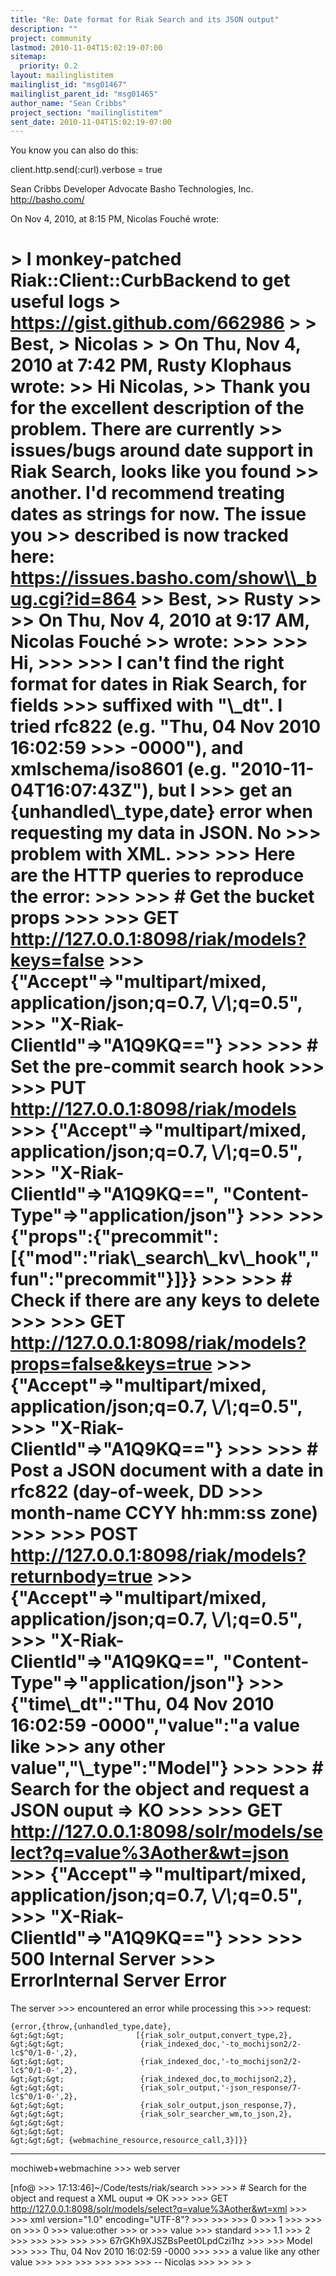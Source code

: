 ```yaml
---
title: "Re: Date format for Riak Search and its JSON output"
description: ""
project: community
lastmod: 2010-11-04T15:02:19-07:00
sitemap:
  priority: 0.2
layout: mailinglistitem
mailinglist_id: "msg01467"
mailinglist_parent_id: "msg01465"
author_name: "Sean Cribbs"
project_section: "mailinglistitem"
sent_date: 2010-11-04T15:02:19-07:00
---
```



You know you can also do this:

client.http.send(:curl).verbose = true

Sean Cribbs 
Developer Advocate
Basho Technologies, Inc.
http://basho.com/

On Nov 4, 2010, at 8:15 PM, Nicolas Fouché wrote:

&gt; I monkey-patched Riak::Client::CurbBackend to get useful logs
&gt; https://gist.github.com/662986
&gt; 
&gt; Best,
&gt; Nicolas
&gt; 
&gt; On Thu, Nov 4, 2010 at 7:42 PM, Rusty Klophaus  wrote:
&gt;&gt; Hi Nicolas,
&gt;&gt; Thank you for the excellent description of the problem. There are currently
&gt;&gt; issues/bugs around date support in Riak Search, looks like you found
&gt;&gt; another. I'd recommend treating dates as strings for now. The issue you
&gt;&gt; described is now tracked here: https://issues.basho.com/show\\_bug.cgi?id=864
&gt;&gt; Best,
&gt;&gt; Rusty
&gt;&gt; 
&gt;&gt; On Thu, Nov 4, 2010 at 9:17 AM, Nicolas Fouché 
&gt;&gt; wrote:
&gt;&gt;&gt; 
&gt;&gt;&gt; Hi,
&gt;&gt;&gt; 
&gt;&gt;&gt; I can't find the right format for dates in Riak Search, for fields
&gt;&gt;&gt; suffixed with "\\_dt". I tried rfc822 (e.g. "Thu, 04 Nov 2010 16:02:59
&gt;&gt;&gt; -0000"), and xmlschema/iso8601 (e.g. "2010-11-04T16:07:43Z"), but I
&gt;&gt;&gt; get an {unhandled\\_type,date} error when requesting my data in JSON. No
&gt;&gt;&gt; problem with XML.
&gt;&gt;&gt; 
&gt;&gt;&gt; Here are the HTTP queries to reproduce the error:
&gt;&gt;&gt; 
&gt;&gt;&gt; # Get the bucket props
&gt;&gt;&gt; 
&gt;&gt;&gt; GET http://127.0.0.1:8098/riak/models?keys=false
&gt;&gt;&gt; {"Accept"=&gt;"multipart/mixed, application/json;q=0.7, \\*/\\*;q=0.5",
&gt;&gt;&gt; "X-Riak-ClientId"=&gt;"A1Q9KQ=="}
&gt;&gt;&gt; 
&gt;&gt;&gt; # Set the pre-commit search hook
&gt;&gt;&gt; 
&gt;&gt;&gt; PUT http://127.0.0.1:8098/riak/models
&gt;&gt;&gt; {"Accept"=&gt;"multipart/mixed, application/json;q=0.7, \\*/\\*;q=0.5",
&gt;&gt;&gt; "X-Riak-ClientId"=&gt;"A1Q9KQ==", "Content-Type"=&gt;"application/json"}
&gt;&gt;&gt; 
&gt;&gt;&gt; {"props":{"precommit":[{"mod":"riak\\_search\\_kv\\_hook","fun":"precommit"}]}}
&gt;&gt;&gt; 
&gt;&gt;&gt; # Check if there are any keys to delete
&gt;&gt;&gt; 
&gt;&gt;&gt; GET http://127.0.0.1:8098/riak/models?props=false&keys=true
&gt;&gt;&gt; {"Accept"=&gt;"multipart/mixed, application/json;q=0.7, \\*/\\*;q=0.5",
&gt;&gt;&gt; "X-Riak-ClientId"=&gt;"A1Q9KQ=="}
&gt;&gt;&gt; 
&gt;&gt;&gt; # Post a JSON document with a date in rfc822 (day-of-week, DD
&gt;&gt;&gt; month-name CCYY hh:mm:ss zone)
&gt;&gt;&gt; 
&gt;&gt;&gt; POST http://127.0.0.1:8098/riak/models?returnbody=true
&gt;&gt;&gt; {"Accept"=&gt;"multipart/mixed, application/json;q=0.7, \\*/\\*;q=0.5",
&gt;&gt;&gt; "X-Riak-ClientId"=&gt;"A1Q9KQ==", "Content-Type"=&gt;"application/json"}
&gt;&gt;&gt; {"time\\_dt":"Thu, 04 Nov 2010 16:02:59 -0000","value":"a value like
&gt;&gt;&gt; any other value","\\_type":"Model"}
&gt;&gt;&gt; 
&gt;&gt;&gt; # Search for the object and request a JSON ouput =&gt; KO
&gt;&gt;&gt; 
&gt;&gt;&gt; GET http://127.0.0.1:8098/solr/models/select?q=value%3Aother&wt=json
&gt;&gt;&gt; {"Accept"=&gt;"multipart/mixed, application/json;q=0.7, \\*/\\*;q=0.5",
&gt;&gt;&gt; "X-Riak-ClientId"=&gt;"A1Q9KQ=="}
&gt;&gt;&gt; 
&gt;&gt;&gt; 500 Internal Server
&gt;&gt;&gt; ErrorInternal Server Error
=====================

The server
&gt;&gt;&gt; encountered an error while processing this
&gt;&gt;&gt; request:  

```
{error,{throw,{unhandled_type,date},
&gt;&gt;&gt;                [{riak_solr_output,convert_type,2},
&gt;&gt;&gt;                 {riak_indexed_doc,'-to_mochijson2/2-lc$^0/1-0-',2},
&gt;&gt;&gt;                 {riak_indexed_doc,'-to_mochijson2/2-lc$^0/1-0-',2},
&gt;&gt;&gt;                 {riak_indexed_doc,to_mochijson2,2},
&gt;&gt;&gt;                 {riak_solr_output,'-json_response/7-lc$^0/1-0-',2},
&gt;&gt;&gt;                 {riak_solr_output,json_response,7},
&gt;&gt;&gt;                 {riak_solr_searcher_wm,to_json,2},
&gt;&gt;&gt; 
&gt;&gt;&gt; 
&gt;&gt;&gt; {webmachine_resource,resource_call,3}]}}
```


---

mochiweb+webmachine
&gt;&gt;&gt; web server

[nfo@
&gt;&gt;&gt; 17:13:46]~/Code/tests/riak/search
&gt;&gt;&gt; 
&gt;&gt;&gt; # Search for the object and request a XML ouput =&gt; OK
&gt;&gt;&gt; 
&gt;&gt;&gt; GET http://127.0.0.1:8098/solr/models/select?q=value%3Aother&wt=xml
&gt;&gt;&gt; 
&gt;&gt;&gt; xml version="1.0" encoding="UTF-8"?
&gt;&gt;&gt; 
&gt;&gt;&gt; 
&gt;&gt;&gt; 0
&gt;&gt;&gt; 1
&gt;&gt;&gt; 
&gt;&gt;&gt; on
&gt;&gt;&gt; 0
&gt;&gt;&gt; value:other
&gt;&gt;&gt; or
&gt;&gt;&gt; value
&gt;&gt;&gt; standard
&gt;&gt;&gt; 1.1
&gt;&gt;&gt; 2
&gt;&gt;&gt; 
&gt;&gt;&gt; 
&gt;&gt;&gt; 
&gt;&gt;&gt; 
&gt;&gt;&gt; 67rGKh9XJSZBsPeet0LpdCzi1hz
&gt;&gt;&gt; 
&gt;&gt;&gt; Model
&gt;&gt;&gt; 
&gt;&gt;&gt; Thu, 04 Nov 2010 16:02:59 -0000
&gt;&gt;&gt; 
&gt;&gt;&gt; a value like any other value
&gt;&gt;&gt; 
&gt;&gt;&gt; 
&gt;&gt;&gt; 
&gt;&gt;&gt; 
&gt;&gt;&gt; 
&gt;&gt;&gt; -- Nicolas
&gt;&gt;&gt; 
&gt;&gt; 
&gt;&gt; 
&gt; 
